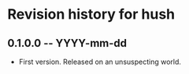 # Revision history for hush

## 0.1.0.0 -- YYYY-mm-dd

* First version. Released on an unsuspecting world.
